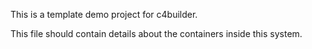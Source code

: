 This is a template demo project for c4builder.

This file should contain details about the containers inside this system.